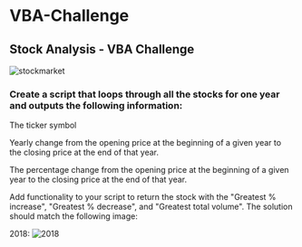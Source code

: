 # VBA-Challenge
## Stock Analysis - VBA Challenge

![stockmarket](https://github.com/Cheryl277/VBA-Challenge/assets/120348065/39d5f87f-1e59-4d64-b661-cd6b717a3696)

### Create a script that loops through all the stocks for one year and outputs the following information:

The ticker symbol

Yearly change from the opening price at the beginning of a given year to the closing price at the end of that year.

The percentage change from the opening price at the beginning of a given year to the closing price at the end of that year.

Add functionality to your script to return the stock with the "Greatest % increase", "Greatest % decrease", and "Greatest total volume". The solution should match the following image:

2018:
![2018](https://github.com/Cheryl277/VBA-Challenge/assets/120348065/6cdab047-beae-44b3-a4b7-e8737d7f815a)
